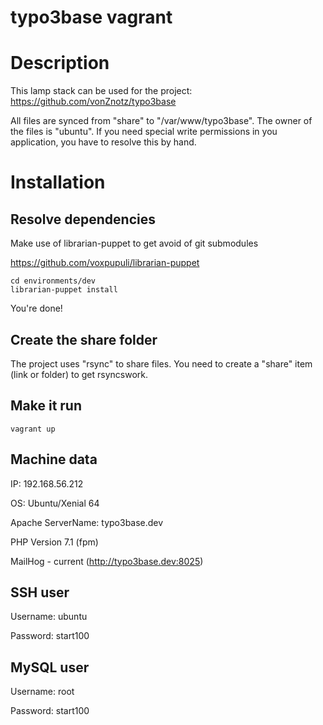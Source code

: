 typo3base vagrant
=================

# Description

This lamp stack can be used for the project: https://github.com/vonZnotz/typo3base

All files are synced from "share" to "/var/www/typo3base". The owner of the files is "ubuntu". If you need special
write permissions in you application, you have to resolve this by hand.

# Installation

## Resolve dependencies

Make use of librarian-puppet to get avoid of git submodules

https://github.com/voxpupuli/librarian-puppet

	cd environments/dev
	librarian-puppet install

You're done!

## Create the share folder

The project uses "rsync" to share files. You need to create a "share" item (link or folder)  to get rsyncswork.

## Make it run

	vagrant up

## Machine data

IP: 192.168.56.212

OS: Ubuntu/Xenial 64

Apache ServerName: typo3base.dev

PHP Version 7.1 (fpm)

MailHog - current (http://typo3base.dev:8025)

## SSH user

Username: ubuntu

Password: start100

## MySQL user

Username: root

Password: start100
